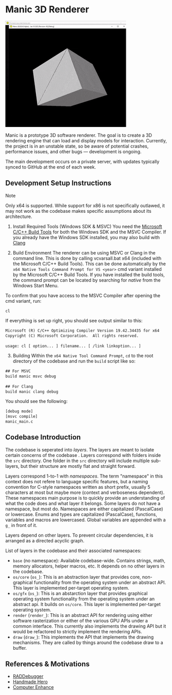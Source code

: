 # Manic 3D Renderer

![Demo GIF](manic_demo_alpha_45.gif)

Manic is a prototype 3D software renderer. The goal is to create a 3D rendering engine that can load and display models for 
interaction. Currently, the project is in an unstable state, so be aware of potential crashes, performance issues, and other 
bugs — development is ongoing.

The main development occurs on a private server, with updates typically synced to GitHub at the end of each week.

## Development Setup Instructions
> [!NOTE]
> Only x64 is supported. While support for x86 is not specifically outlawed, it may not work as the codebase makes 
> specific assumptions about its architecture.

1. Install Required Tools (Windows SDK & MSVC)
You need the [Microsoft C/C++ Build Tools](https://visualstudio.microsoft.com/downloads/?q=build+tools) for both the Windows SDK and the MSVC Compiler. 
If you already have the Windows SDK installed, you may also build with [Clang](https://releases.llvm.org/)

2. Build Environment
The renderer can be using MSVC or Clang in the command line. This is done by calling vcvarsall.bat x64 (included with the Microsoft C/C++ Build Tools).
This can be done automatically by the `x64 Native Tools Command Prompt for VS <year>` cmd variant installed by the Microsoft C/C++ Build Tools. If you have 
installed the build tools, the command prompt can be located by searching for *native* from the Windows Start Menu.

To confirm that you have access to the MSVC Compiler after opening the cmd variant, run:

```
cl
```

If everything is set up right, you should see output similar to this:
```
Microsoft (R) C/C++ Optimizing Compiler Version 19.42.34435 for x64
Copyright (C) Microsoft Corporation.  All rights reserved.

usage: cl [ option... ] filename... [ /link linkoption... ]
```

3. Building
Within the `x64 Native Tool Command Prompt`, `cd` to the root directory of the codebase and run the `build` script like so:
```
## For MSVC
build manic msvc debug

## For Clang
build manic clang debug
```

You should see the following: 
```
[debug mode]
[msvc compile]
manic_main.c
```


## Codebase Introduction

The codebase is seperated into *layers*. The layers are meant to isolate certain concerns of the codebase . Layers
correspond with folders inside the `src` directory. One folder in the `src` directory will include multiple sub-layers,
but their structure are mostly flat and straight forward.

Layers correspond 1-to-1 with *namespaces*. The term "namespace" in this context does not refere to language specific 
features, but a naming convention for C-style namespaces written as short prefix, usually 5 characters at most but maybe
more (context and verboseness dependent). These namespaces main purpose is to quickly provide an understanding of what
the code does and what layer it belongs. Some layers do not have a namespace, but most do. Namespaces are either 
capitalized (PascalCase) or lowercase. Enums and types are capitalized (PascalCase), functions, variables and macros
are lowercased. Global variables are appended with a `g_` in front of it.

Layers depend on other layers. To prevent circular dependencies, it is arranged as a directed acyclic graph.

List of layers in the codebase and their associated namespaces:
- `base` (no namespace): Available codebase-wide. Contains strings, math, memory allocators, helper macros, etc. It 
	depends on no other layers in the codebase.
- `os/core` (`os_`): This is an abstraction layer that provides core, non-graphical functionality from the operating 
	system under an abstract API. This layer is implemented per-target operating system.
- `os/gfx` (`os_`): This is an abstarction layer that provides graphical operating system functionality from the 
	operating system under an abstract api. It builds on `os/core`. This layer is implemented per-target operating system.
- `render` (`render_`): This is an abstract API for rendering using either software rasterization or either of the 
	various GPU APIs under a common interface. This currently also implements the drawing API but it would be refactored
	to strictly implement the rendering APIs.
- `draw` (`draw_`): This implements the API that implements the drawing mechanisms. They are called by things around the 
	codebase draw to a buffer.



## References & Motivations
+ [RADDebugger](https://github.com/EpicGamesExt/raddebugger)
+ [Handmade Hero](https://www.youtube.com/playlist?list=PLnuhp3Xd9PYTt6svyQPyRO_AAuMWGxPzU)
+ [Computer Enhance](https://www.computerenhance.com)
